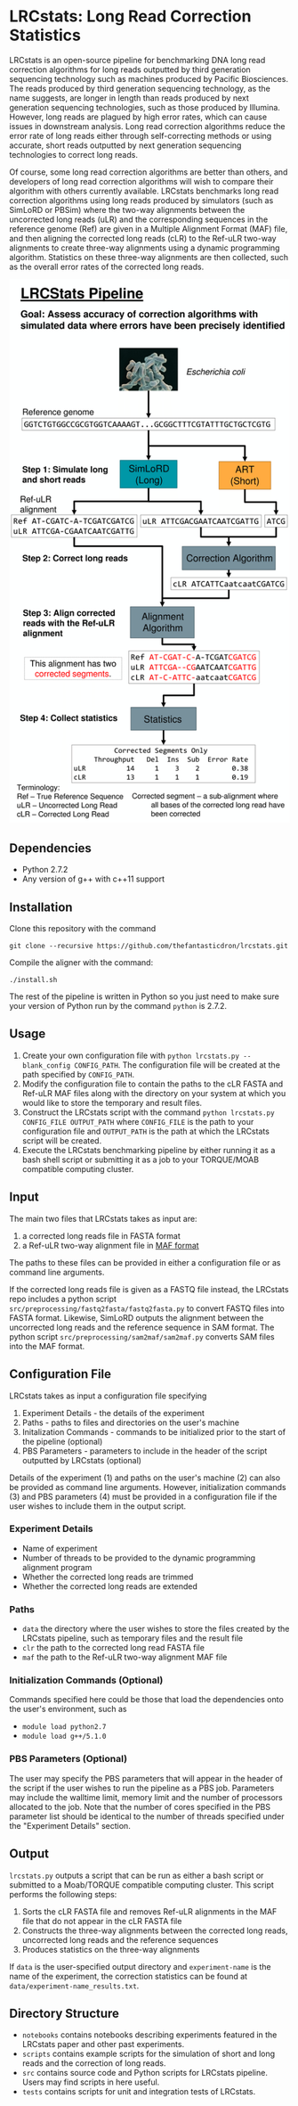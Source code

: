 # LRCstats: Long Read Correction Statistics #
LRCstats is an open-source pipeline for benchmarking DNA long read correction algorithms for long reads outputted by third generation sequencing technology such as machines produced by Pacific Biosciences. The reads produced by third generation sequencing technology, as the name suggests, are longer in length than reads produced by next generation sequencing technologies, such as those produced by Illumina. However, long reads are plagued by high error rates, which can cause issues in downstream analysis. Long read correction algorithms reduce the error rate of long reads either through self-correcting methods or using accurate, short reads outputted by next generation sequencing technologies to correct long reads.

Of course, some long read correction algorithms are better than others, and developers of long read correction algorithms will wish to compare their algorithm with others currently available. LRCstats benchmarks long read correction algorithms using long reads produced by simulators (such as SimLoRD or PBSim) where the two-way alignments between the uncorrected long reads (uLR) and the corresponding sequences in the reference genome (Ref) are given in a Multiple Alignment Format (MAF) file, and then aligning the corrected long reads (cLR) to the Ref-uLR two-way alignments to create three-way alignments using a dynamic programming algorithm. Statistics on these three-way alignments are then collected, such as the overall error rates of the corrected long reads.

![LRCstats pipeline](lrcstats_pipeline.png)

## Dependencies ##
* Python 2.7.2
* Any version of g++ with c++11 support

## Installation ##
Clone this repository with the command 
```
git clone --recursive https://github.com/thefantasticdron/lrcstats.git
```

Compile the aligner with the command:
```
./install.sh
```

The rest of the pipeline is written in Python so you just need to make sure your version of Python run by the command `python` is 2.7.2.

## Usage ##
1. Create your own configuration file with `python lrcstats.py --blank_config CONFIG_PATH`. The configuration file will be created at the path specified by `CONFIG_PATH`.
2. Modify the configuration file to contain the paths to the cLR FASTA and Ref-uLR MAF files along with the directory on your system at which you would like to store the temporary and result files.
3. Construct the LRCstats script with the command `python lrcstats.py CONFIG_FILE OUTPUT_PATH` where `CONFIG_FILE` is the path to your configuration file and `OUTPUT_PATH` is the path at which the LRCstats script will be created.
4. Execute the LRCstats benchmarking pipeline by either running it as a bash shell script or submitting it as a job to your TORQUE/MOAB compatible computing cluster.

## Input ##
The main two files that LRCstats takes as input are:

1. a corrected long reads file in FASTA format
2. a Ref-uLR two-way alignment file in [MAF format](https://genome.ucsc.edu/FAQ/FAQformat#format5)

The paths to these files can be provided in either a configuration file or as command line arguments.

If the corrected long reads file is given as a FASTQ file instead, the LRCstats repo includes a python script `src/preprocessing/fastq2fasta/fastq2fasta.py` to convert FASTQ files into FASTA format. Likewise, SimLoRD outputs the alignment between the uncorrected long reads and the reference sequence in SAM format. The python script `src/preprocessing/sam2maf/sam2maf.py` converts SAM files into the MAF format.

## Configuration File ##
LRCstats takes as input a configuration file specifying

1. Experiment Details - the details of the experiment
2. Paths - paths to files and directories on the user's machine
3. Initalization Commands - commands to be initialized prior to the start of the pipeline (optional)
4. PBS Parameters - parameters to include in the header of the script outputted by LRCstats (optional)

Details of the experiment (1) and paths on the user's machine (2) can also be provided as command line arguments. However, initialization commands (3) and PBS parameters (4) must be provided in a configuration file if the user wishes to include them in the output script.

### Experiment Details ###

* Name of experiment
* Number of threads to be provided to the dynamic programming alignment program
* Whether the corrected long reads are trimmed
* Whether the corrected long reads are extended

### Paths ###

* `data` the directory where the user wishes to store the files created by the LRCstats pipeline, such as temporary files and the result file
* `clr` the path to the corrected long read FASTA file
* `maf` the path to the Ref-uLR two-way alignment MAF file

### Initialization Commands (Optional) ###

Commands specified here could be those that load the dependencies onto the user's environment, such as
* `module load python2.7`
* `module load g++/5.1.0`

### PBS Parameters (Optional) ###

The user may specify the PBS parameters that will appear in the header of the script if the user wishes to run the pipeline as a PBS job. Parameters may include the walltime limit, memory limit and the number of processors allocated to the job. Note that the number of cores specified in the PBS parameter list should be identical to the number of threads specified under the "Experiment Details" section.

## Output ##

`lrcstats.py` outputs a script that can be run as either a bash script or submitted to a Moab/TORQUE compatible computing cluster. This script performs the following steps:

1. Sorts the cLR FASTA file and removes Ref-uLR alignments in the MAF file that do not appear in the cLR FASTA file
2. Constructs the three-way alignments between the corrected long reads, uncorrected long reads and the reference sequences
3. Produces statistics on the three-way alignments

If `data` is the user-specified output directory and `experiment-name` is the name of the experiment, the correction statistics can be found at `data/experiment-name_results.txt`.

## Directory Structure ##

* `notebooks` contains notebooks describing experiments featured in the LRCstats paper and other past experiments.
* `scripts` contains example scripts for the simulation of short and long reads and the correction of long reads.
* `src` contains source code and Python scripts for LRCstats pipeline. Users may find scripts in here useful.
* `tests` contains scripts for unit and integration tests of LRCstats.
